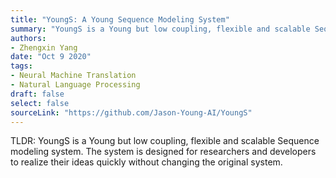 ```yaml
---
title: "YoungS: A Young Sequence Modeling System"
summary: "YoungS is a Young but low coupling, flexible and scalable Sequence modeling system. The system is designed for researchers and developers to realize their ideas quickly without changing the original system."
authors:
- Zhengxin Yang
date: "Oct 9 2020"
tags:
- Neural Machine Translation
- Natural Language Processing
draft: false
select: false
sourceLink: "https://github.com/Jason-Young-AI/YoungS"
---
```


TLDR: YoungS is a Young but low coupling, flexible and scalable Sequence modeling system. The system is designed for researchers and developers to realize their ideas quickly without changing the original system.